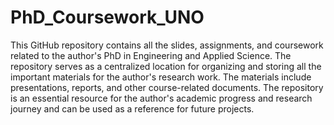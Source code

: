 # PhD_Coursework_UNO
 This GitHub repository contains all the slides, assignments, and coursework related to the author's PhD in Engineering and Applied Science. The repository serves as a centralized location for organizing and storing all the important materials for the author's research work. The materials include presentations, reports, and other course-related documents. The repository is an essential resource for the author's academic progress and research journey and can be used as a reference for future projects.
